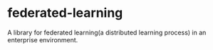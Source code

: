 # federated-learning
A library for federated learning(a distributed learning process) in an enterprise environment.
